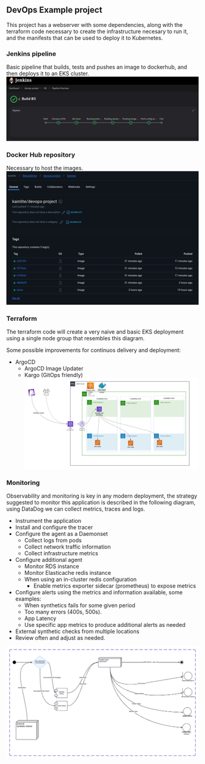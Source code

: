 ## DevOps Example project

This project has a webserver with some dependencies, along with the terraform code necessary to create the
infrastructure necesary to run it, and the manifests that can be used to deploy it to Kubernetes.

### Jenkins pipeline
Basic pipeline that builds, tests and pushes an image to dockerhub, and then deploys it to an EKS cluster.
![jenkins](./assets/jenkins.png)

### Docker Hub repository
Necessary to host the images.
![dockerhub](./assets/dockerhub.png)

### Terraform
The terraform code will create a very naive and basic EKS deployment using a single node group that resembles this
diagram.

Some possible improvements for continuos delivery and deployment:
* ArgoCD
  * ArgoCD Image Updater
  * Kargo (GitOps friendly)
![netdiagram](./assets/basic-diagram.png)

### Monitoring
Observability and monitoring is key in any modern deployment, the strategy suggested to monitor this application is
described in the following diagram, using DataDog we can collect metrics, traces and logs.

* Instrument the application 
* Install and configure the tracer 
* Configure the agent as a Daemonset
  * Collect logs from pods
  * Collect network traffic information
  * Collect infrastructure metrics
* Configure additional agent 
  * Monitor RDS instance
  * Monitor Elasticache redis instance
  * When using an in-cluster redis configuration
    * Enable metrics exporter sidecar (prometheus) to expose metrics
* Configure alerts using the metrics and information available, some examples:
  * When synthetics fails for some given period 
  * Too many errors (400s, 500s).
  * App Latency
  * Use specific app metrics to produce additional alerts as needed
* External synthetic checks from multiple locations
* Review often and adjust as needed.

![monitoringdiagram](./assets/monitoring-diagram.png)
